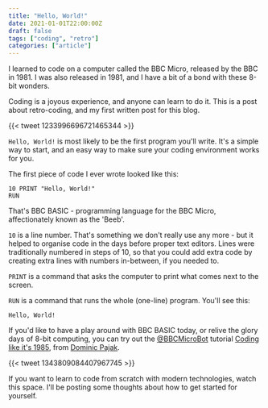 ```yaml
---
title: "Hello, World!"
date: 2021-01-01T22:00:00Z
draft: false
tags: ["coding", "retro"]
categories: ["article"]
---
```


I learned to code on a computer called the BBC Micro, released by the BBC in 1981. I was also released in 1981, and I have a bit of a bond with these 8-bit wonders.

Coding is a joyous experience, and anyone can learn to do it. This is a post about retro-coding, and my first written post for this blog.

{{< tweet 1233996696721465344 >}}

`Hello, World!` is most likely to be the first program you'll write.
It's a simple way to start, and an easy way to make sure your coding environment works for you.

The first piece of code I ever wrote looked like this:

```BASIC
10 PRINT "Hello, World!"
RUN
```

That's BBC BASIC - programming language for the BBC Micro, affectionately known as the 'Beeb'.

`10` is a line number. That's something we don't really use any more - but it helped to organise code in the days before proper text editors.
Lines were traditionally numbered in steps of 10, so that you could add extra code by creating extra lines with numbers in-between, if you needed to.

`PRINT` is a command that asks the computer to print what comes next to the screen.

`RUN` is a command that runs the whole (one-line) program. You'll see this:

```text
Hello, World!
```

If you'd like to have a play around with BBC BASIC today, or relive the glory days of 8-bit computing, you can try out the [@BBCMicroBot](https://twitter.com/bbcmicrobot) tutorial [Coding like it's 1985](https://www.bbcmicrobot.com/learn/index.html), from [Dominic Pajak](https://twitter.com/DominicPajak).

{{< tweet 1343809084407967745 >}}

If you want to learn to code from scratch with modern technologies, watch this space.
I'll be posting some thoughts about how to get started for yourself.
